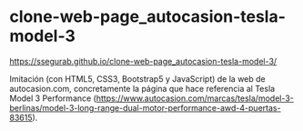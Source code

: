 # clone-web-page_autocasion-tesla-model-3
https://ssegurab.github.io/clone-web-page_autocasion-tesla-model-3/

Imitación (con HTML5, CSS3, Bootstrap5 y JavaScript) de la web de autocasion.com, concretamente la página que hace referencia al Tesla Model 3 Performance (https://www.autocasion.com/marcas/tesla/model-3-berlinas/model-3-long-range-dual-motor-performance-awd-4-puertas-83615).
